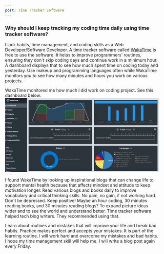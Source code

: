 ```yaml
---
post: Time Tracker Software
---
```


<h3>Why should I keep tracking my coding time daily using time tracker software?</h3>
I lack habits, time management, and coding skills as a Web Developer/Software Developer. A time tracker software called <a href="https://wakatime.com/">WakaTime</a> is free to use the software. It helps to improve programmers' routines, ensuring they don't skip coding days and continue work in a minimum hour. A dashboard displays that to see how much spent time on coding today and yesterday. Use makeup and programming languages often while WakaTime monitors you to see how many minutes and hours you work on various projects. 

WakaTime monitored me how much I did work on coding project. See this dashboard below.
![](/assets/images/wakatime.png)

I found WakaTime by looking up inspirational blogs that can change life to support mental health because that affects mindset and attitude to keep motivation longer. Read various blogs and books daily to improve vocabulary and critical thinking skills. No pain, no gain, if not working hard. Don't be depressed. Keep positive! Maybe an hour coding, 30 minutes reading books, and 30 minutes reading blogs? To expand picture ideas wider and to see the world and understand better. Time tracker software helped tech blog writers. They recommended using that.

Learn about routines and mistakes that will improve your life and break bad habits. Practice makes perfect and accepts your mistakes. It is part of the learning routine. I will work hard and overcome my mistakes and bad habits. I hope my time management skill will help me. I will write a blog post again every Friday. 


